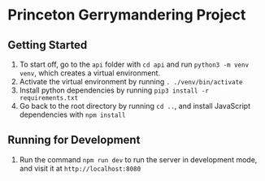 # Princeton Gerrymandering Project
## Getting Started
1. To start off, go to the `api` folder with `cd api` and run `python3 -m venv venv`, which creates a virtual environment. 
2. Activate the virtual environment by running `. ./venv/bin/activate`
3. Install python dependencies by running `pip3 install -r requirements.txt`
4. Go back to the root directory by running `cd ..`, and install JavaScript dependencies with `npm install`

## Running for Development
1. Run the command `npm run dev` to run the server in development mode, and visit it at `http://localhost:8080`